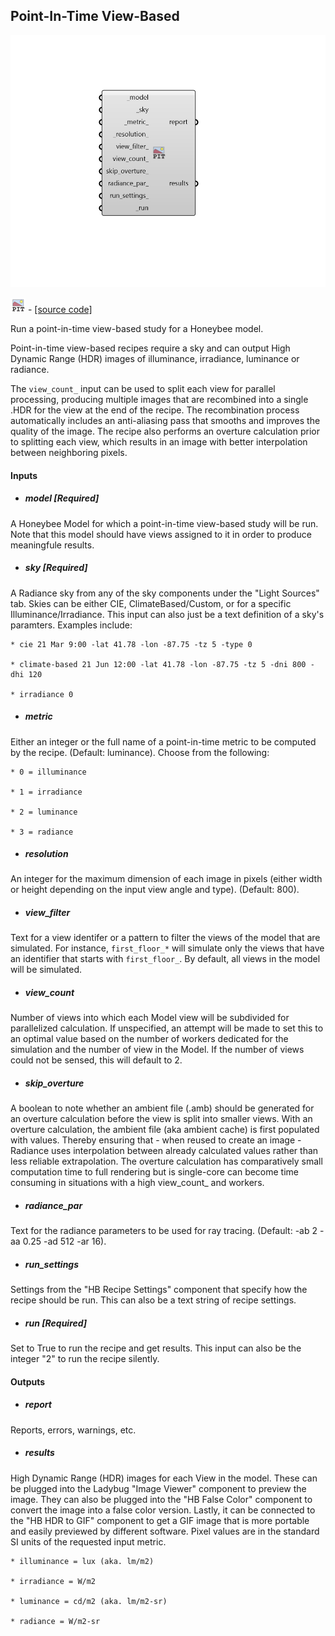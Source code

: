 ## Point-In-Time View-Based

![](../../images/components/Point-In-Time_View-Based.png)

![](../../images/icons/Point-In-Time_View-Based.png) - [[source code]](https://github.com/ladybug-tools/honeybee-grasshopper-radiance/blob/master/honeybee_grasshopper_radiance/src//HB%20Point-In-Time%20View-Based.py)


Run a point-in-time view-based study for a Honeybee model. 

Point-in-time view-based recipes require a sky and can output High Dynamic Range (HDR) images of illuminance, irradiance, luminance or radiance. 

The `view_count_` input can be used to split each view for parallel processing, producing multiple images that are recombined into a single .HDR for the view at the end of the recipe. The recombination process automatically includes an anti-aliasing pass that smooths and improves the quality of the image. The recipe also performs an overture calculation prior to splitting each view, which results in an image with better interpolation between neighboring pixels. 



#### Inputs
* ##### model [Required]
A Honeybee Model for which a point-in-time view-based study will be run. Note that this model should have views assigned to it in order to produce meaningfule results. 
* ##### sky [Required]
A Radiance sky from any of the sky components under the "Light Sources" tab. Skies can be either CIE, ClimateBased/Custom, or for a specific Illuminance/Irradiance. This input can also just be a text definition of a sky's paramters. Examples include: 

    * cie 21 Mar 9:00 -lat 41.78 -lon -87.75 -tz 5 -type 0

    * climate-based 21 Jun 12:00 -lat 41.78 -lon -87.75 -tz 5 -dni 800 -dhi 120

    * irradiance 0
* ##### metric 
Either an integer or the full name of a point-in-time metric to be computed by the recipe. (Default: luminance). Choose from the following: 

    * 0 = illuminance

    * 1 = irradiance

    * 2 = luminance

    * 3 = radiance
* ##### resolution 
An integer for the maximum dimension of each image in pixels (either width or height depending on the input view angle and type). (Default: 800). 
* ##### view_filter 
Text for a view identifer or a pattern to filter the views of the model that are simulated. For instance, `first_floor_*` will simulate only the views that have an identifier that starts with `first_floor_`. By default, all views in the model will be simulated. 
* ##### view_count 
Number of views into which each Model view will be subdivided  for parallelized calculation. If unspecified, an attempt will be made to set this to an optimal value based on the number of workers dedicated for the simulation and the number of view in the Model. If the number of views could not be sensed, this will default to 2. 
* ##### skip_overture 
A boolean to note whether an ambient file (.amb) should be generated for an overture calculation before the view is split into smaller views. With an overture calculation, the ambient file (aka ambient cache) is first populated with values. Thereby ensuring that - when reused to create an image - Radiance uses interpolation between already calculated values rather than less reliable extrapolation. The overture calculation has comparatively small computation time to full rendering but is single-core can become time consuming in situations with a high view_count_ and workers. 
* ##### radiance_par 
Text for the radiance parameters to be used for ray tracing. (Default: -ab 2 -aa 0.25 -ad 512 -ar 16). 
* ##### run_settings 
Settings from the "HB Recipe Settings" component that specify how the recipe should be run. This can also be a text string of recipe settings. 
* ##### run [Required]
Set to True to run the recipe and get results. This input can also be the integer "2" to run the recipe silently. 

#### Outputs
* ##### report
Reports, errors, warnings, etc. 
* ##### results
High Dynamic Range (HDR) images for each View in the model. These can be plugged into the Ladybug "Image Viewer" component to preview the image. They can also be plugged into the "HB False Color" component to convert the image into a false color version. Lastly, it can be connected to the "HB HDR to GIF" component to get a GIF image that is more portable and easily previewed by different software. Pixel values are in the standard SI units of the requested input metric. 

    * illuminance = lux (aka. lm/m2)

    * irradiance = W/m2

    * luminance = cd/m2 (aka. lm/m2-sr)

    * radiance = W/m2-sr